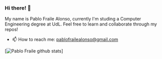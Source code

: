 
### Hi there! 👋
My name is Pablo Fraile Alonso, currently I'm studing a Computer Engineering degree at UdL.
Feel free to learn and collaborate through my repos! 

- 📫 How to reach me: pablofrailealonso@gmail.com

[![Pablo Fraile github stats](https://github-readme-stats.vercel.app/api?username=Pablito2020&show_icons=true&theme=nord)]
